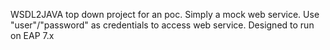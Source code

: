WSDL2JAVA top down project for an poc. Simply a mock web service. Use "user"/"password" as credentials to access web service. 
Designed to run on EAP 7.x
